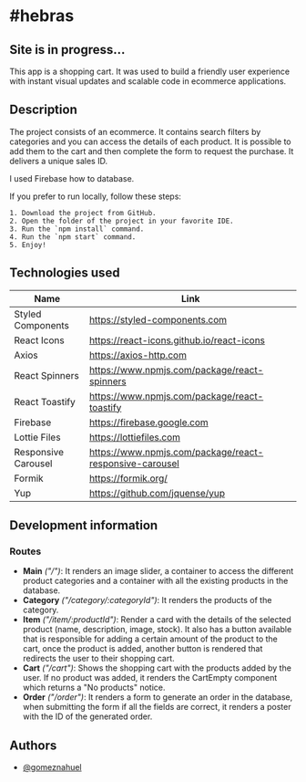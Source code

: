 # #hebras 

## Site is in progress...

This app is a shopping cart. It was used to build a friendly user experience with instant visual updates and scalable code in ecommerce applications.

## Description

The project consists of an ecommerce. It contains search filters by categories and you can access the details of each product. It is possible to add them to the cart and then complete the form to request the purchase. It delivers a unique sales ID.

I used Firebase how to database.

If you prefer to run locally, follow these steps:

    1. Download the project from GitHub.
    2. Open the folder of the project in your favorite IDE.
    3. Run the `npm install` command.
    4. Run the `npm start` command.
    5. Enjoy!
    
## Technologies used

| Name              | Link                                         |
| ----------------- | -------------------------------------------- |
| Styled Components | https://styled-components.com                |
| React Icons       | https://react-icons.github.io/react-icons    |
| Axios             | https://axios-http.com                       |
| React Spinners    | https://www.npmjs.com/package/react-spinners |
| React Toastify    | https://www.npmjs.com/package/react-toastify |
| Firebase          | https://firebase.google.com                  |
| Lottie Files      | https://lottiefiles.com                      |
| Responsive Carousel      | https://www.npmjs.com/package/react-responsive-carousel                      |
| Formik            | https://formik.org/                          |
| Yup               | https://github.com/jquense/yup               |

## Development information

### Routes

* **Main** *("/")*: It renders an image slider, a container to access the different product categories and a container with all the existing products in the database.
* **Category** *("/category/:categoryId")*: It renders the products of the category.
* **Item** *("/item/:productId")*: Render a card with the details of the selected product (name, description, image, stock). It also has a button available that is responsible for adding a certain amount of the product to the cart, once the product is added, another button is rendered that redirects the user to their shopping cart.
* **Cart** *("/cart")*: Shows the shopping cart with the products added by the user. If no product was added, it renders the CartEmpty component which returns a "No products" notice.
* **Order** *("/order")*: It renders a form to generate an order in the database, when submitting the form if all the fields are correct, it renders a poster with the ID of the generated order.

## Authors

- [@gomeznahuel](https://www.github.com/gomeznahuel)
